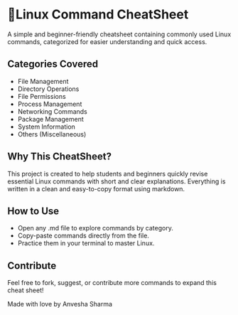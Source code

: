 # 🐧Linux Command CheatSheet

A simple and beginner-friendly cheatsheet containing commonly used Linux commands, categorized for easier understanding and quick access.

## Categories Covered

- File Management
- Directory Operations
- File Permissions
- Process Management
- Networking Commands
- Package Management
- System Information
- Others (Miscellaneous)

## Why This CheatSheet?

This project is created to help students and beginners quickly revise essential Linux commands with short and clear explanations. Everything is written in a clean and easy-to-copy format using markdown.

## How to Use

- Open any .md file to explore commands by category.
- Copy-paste commands directly from the file.
- Practice them in your terminal to master Linux.

## Contribute

Feel free to fork, suggest, or contribute more commands to expand this cheat sheet!


Made with love by Anvesha Sharma
